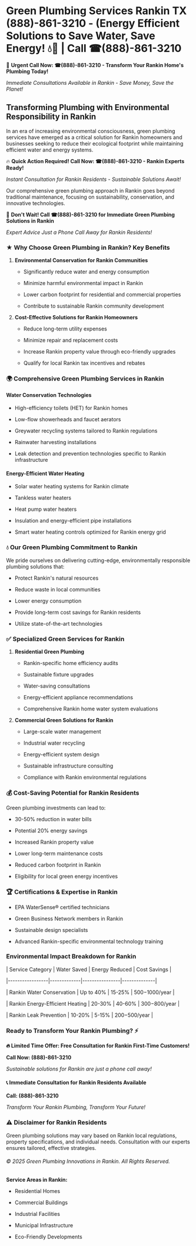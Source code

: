 # Green Plumbing Services Rankin TX (888)-861-3210 - (Energy Efficient Solutions to Save Water, Save Energy! 💧🌿 | Call ☎(888)-861-3210

🚨 **Urgent Call Now: ☎(888)-861-3210 - Transform Your Rankin Home's Plumbing Today!**
*Immediate Consultations Available in Rankin - Save Money, Save the Planet!*

## Transforming Plumbing with Environmental Responsibility in Rankin

In an era of increasing environmental consciousness, green plumbing services have emerged as a critical solution for Rankin homeowners and businesses seeking to reduce their ecological footprint while maintaining efficient water and energy systems. 

🔥 **Quick Action Required! Call Now: ☎(888)-861-3210 - Rankin Experts Ready!**
*Instant Consultation for Rankin Residents - Sustainable Solutions Await!*

Our comprehensive green plumbing approach in Rankin goes beyond traditional maintenance, focusing on sustainability, conservation, and innovative technologies.

🚨 **Don't Wait! Call ☎(888)-861-3210 for Immediate Green Plumbing Solutions in Rankin**
*Expert Advice Just a Phone Call Away for Rankin Residents!*

### ★ Why Choose Green Plumbing in Rankin? Key Benefits

1. **Environmental Conservation for Rankin Communities** 
   - Significantly reduce water and energy consumption
   - Minimize harmful environmental impact in Rankin
   - Lower carbon footprint for residential and commercial properties
   - Contribute to sustainable Rankin community development

2. **Cost-Effective Solutions for Rankin Homeowners** 
   - Reduce long-term utility expenses
   - Minimize repair and replacement costs
   - Increase Rankin property value through eco-friendly upgrades
   - Qualify for local Rankin tax incentives and rebates

### 🌍 Comprehensive Green Plumbing Services in Rankin

#### Water Conservation Technologies
- High-efficiency toilets (HET) for Rankin homes
- Low-flow showerheads and faucet aerators
- Greywater recycling systems tailored to Rankin regulations
- Rainwater harvesting installations
- Leak detection and prevention technologies specific to Rankin infrastructure

#### Energy-Efficient Water Heating
- Solar water heating systems for Rankin climate
- Tankless water heaters
- Heat pump water heaters
- Insulation and energy-efficient pipe installations
- Smart water heating controls optimized for Rankin energy grid

### 💧 Our Green Plumbing Commitment to Rankin

We pride ourselves on delivering cutting-edge, environmentally responsible plumbing solutions that:
- Protect Rankin's natural resources
- Reduce waste in local communities
- Lower energy consumption
- Provide long-term cost savings for Rankin residents
- Utilize state-of-the-art technologies

### ✅ Specialized Green Services for Rankin

1. **Residential Green Plumbing**
   - Rankin-specific home efficiency audits
   - Sustainable fixture upgrades
   - Water-saving consultations
   - Energy-efficient appliance recommendations
   - Comprehensive Rankin home water system evaluations

2. **Commercial Green Solutions for Rankin**
   - Large-scale water management
   - Industrial water recycling
   - Energy-efficient system design
   - Sustainable infrastructure consulting
   - Compliance with Rankin environmental regulations

### 💰 Cost-Saving Potential for Rankin Residents

Green plumbing investments can lead to:
- 30-50% reduction in water bills
- Potential 20% energy savings
- Increased Rankin property value
- Lower long-term maintenance costs
- Reduced carbon footprint in Rankin
- Eligibility for local green energy incentives

### 🏆 Certifications & Expertise in Rankin

- EPA WaterSense® certified technicians
- Green Business Network members in Rankin
- Sustainable design specialists
- Advanced Rankin-specific environmental technology training

### Environmental Impact Breakdown for Rankin

| Service Category | Water Saved | Energy Reduced | Cost Savings |
|-----------------|-------------|----------------|--------------|
| Rankin Water Conservation | Up to 40% | 15-25% | $500-$1000/year |
| Rankin Energy-Efficient Heating | 20-30% | 40-60% | $300-$800/year |
| Rankin Leak Prevention | 10-20% | 5-15% | $200-$500/year |

### Ready to Transform Your Rankin Plumbing? ⚡

**🔥 Limited Time Offer: Free Consultation for Rankin First-Time Customers!**

**Call Now: (888)-861-3210**
*Sustainable solutions for Rankin are just a phone call away!*

#### 📞 Immediate Consultation for Rankin Residents Available

**Call: (888)-861-3210**
*Transform Your Rankin Plumbing, Transform Your Future!*

### ⚠️ Disclaimer for Rankin Residents

Green plumbing solutions may vary based on Rankin local regulations, property specifications, and individual needs. Consultation with our experts ensures tailored, effective strategies.

###### © 2025 Green Plumbing Innovations in Rankin. All Rights Reserved.

**Service Areas in Rankin:** 
- Residential Homes
- Commercial Buildings
- Industrial Facilities
- Municipal Infrastructure
- Eco-Friendly Developments
